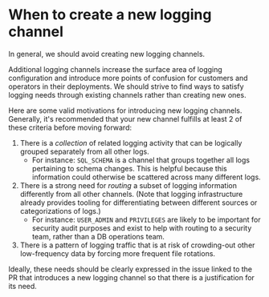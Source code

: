 # When to create a new logging channel

In general, we should avoid creating new logging channels.

Additional logging channels increase the surface area of logging 
configuration and introduce more points of confusion for customers 
and operators in their deployments. We should strive to find ways 
to satisfy logging needs through existing channels rather than 
creating new ones.

Here are some valid motivations for introducing new logging channels.
Generally, it's recommended that your new channel fulfills at least 
2 of these criteria before moving forward:

1. There is a _collection_ of related logging activity that can be 
   logically grouped separately from all other logs.
   - For instance: `SQL_SCHEMA` is a channel that groups together 
     all logs pertaining to schema changes. This is helpful because 
     this information could otherwise be scattered across many 
     different logs. 
2. There is a strong need for _routing_ a subset of logging 
   information differently from all other channels. (Note that 
   logging infrastructure already provides tooling for 
   differentiating between different sources or categorizations of 
   logs.)
   - For instance: `USER_ADMIN` and `PRIVILEGES` are likely to be 
     important for security audit purposes and exist to help with 
     routing to a security team, rather than a DB operations team.
3. There is a pattern of logging traffic that is at risk of 
   crowding-out other low-frequency data by forcing more frequent 
   file rotations.

Ideally, these needs should be clearly expressed in the issue linked 
to the PR that introduces a new logging channel so that there is a 
justification for its need.
